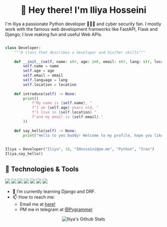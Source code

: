 <h1 align="center">🤠 Hey there! I'm Iliya Hosseini</h1>

I'm Iliya a passionate Python developer 👨🏻‍💻 and cyber security fan. 
I mostly work with the famous web development framworks like FastAPI, Flask and Django; I love making fun and useful Web APIs.


```python

class Developer:
    """A class that describes a developer and his/her skills"""
    
    def __init__(self, name: str, age: int, email: str, lang: str, location: str) -> None:
        self.name = name
        self.age = age
        self.email = email
        self.language = lang
        self.location = location
        
    def introduce(self) -> None:
        print((
            f"My name is {self.name}, "
            f"I am {self.age} years old, "
            f"I live in {self.location} "
            f"and my email is {self.email}."
        ))
        
    def say_hello(self) -> None:
        print("Hello to you buddy! Welcome to my profile, hope you like it!")
    
    
Iliya = Developer("Iliya", 18, "IHosseini@pm.me", "Python", "Iran")
Iliya.say_hello()

```


## 🔧 Technologies & Tools

![](https://img.shields.io/badge/OS-Linux-informational?style=flat&logo=linux&logoColor=white&color=6aa6f8)
![](https://img.shields.io/badge/Editor-VS_Code-informational?style=flat&logo=visual-studio-code&logoColor=white&color=6aa6f8)
![](https://img.shields.io/badge/Code-Python-informational?style=flat&logo=python&logoColor=white&color=6aa6f8)
![](https://img.shields.io/badge/Shell-Bash-informational?style=flat&logo=gnu-bash&logoColor=white&color=6aa6f8)
![](https://img.shields.io/badge/Tools-PostgreSQL-informational?style=flat&logo=postgresql&logoColor=white&color=6aa6f8)
![](https://img.shields.io/badge/Tools-Docker-informational?style=flat&logo=docker&logoColor=white&color=6aa6f8)
![](https://img.shields.io/badge/Tools-Git-informational?style=flat&logo=git&logoColor=white&color=6aa6f8)

- 🔭 I’m currently learning Django and DRF.
- 📫 How to reach me:
  - Email me at [here!](mailto:IHosseini@pm.me)
  - PM me in telegram at [@Pygrammer](https://t.me/Pygrammer)

<p align="center"> <img src="https://github-readme-stats.vercel.app/api?username=IHosseini083&show_icons=true&theme=gotham" alt="Iliya's Github Stats" />
